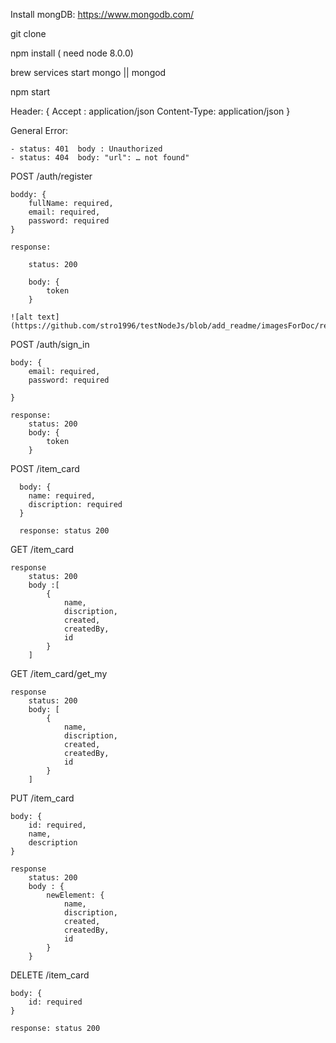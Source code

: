 Install mongDB: https://www.mongodb.com/

git clone

npm install ( need node 8.0.0)

brew services start mongo || mongod

npm start

Header: {
	Accept : application/json
	Content-Type: application/json
}

General Error:

	- status: 401  body : Unauthorized
	- status: 404  body: "url": … not found"


POST /auth/register

	boddy: {
	 	fullName: required,
		email: required,
		password: required
	}

	response:

		status: 200

		body: {
			token
		}

	![alt text](https://github.com/stro1996/testNodeJs/blob/add_readme/imagesForDoc/registration.png)
POST /auth/sign_in

	body: {
		email: required,
		password: required

	}

	response:
		status: 200
		body: {
			token
		}

POST /item_card

	  body: {
  		name: required,
	  	discription: required
	  }

	  response: status 200

GET /item_card

	response
		status: 200
		body :[
			{
				name,
				discription,
				created,
				createdBy,
				id
			}
		]

GET /item_card/get_my

	response
		status: 200
		body: [
			{
				name,
				discription,
				created,
				createdBy,
				id
			}
		]

PUT /item_card

	body: {
		id: required,
		name,
		description
	}
	
	response
		status: 200
		body : {
			newElement: {
				name,
				discription,
				created,
				createdBy,
				id
			}
		}

DELETE /item_card

	body: {
		id: required
	}

	response: status 200
